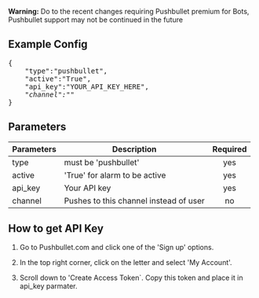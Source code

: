 **Warning:** Do to the recent changes requiring Pushbullet premium for Bots, Pushbullet support may not be continued in the future
## Example Config

<pre>
{
    "type":"pushbullet",
    "active":"True",
    "api_key":"YOUR_API_KEY_HERE",
    <i>"channel":""</i>
}
</pre>


## Parameters
| Parameters     | Description                            | Required  |
| -------------- |----------------------------------------|:---------:|
| type           | must be 'pushbullet'                   | yes       |
| active         | 'True' for alarm to be active          | yes       |
| api_key        | Your API key                           | yes       |
| channel        | Pushes to this channel instead of user | no        |


## How to get API Key

1. Go to Pushbullet.com and click one of the 'Sign up' options.

2. In the top right corner, click on the letter and select 'My Account'.

3. Scroll down to 'Create Access Token`. Copy this token and place it in api_key parmater. 